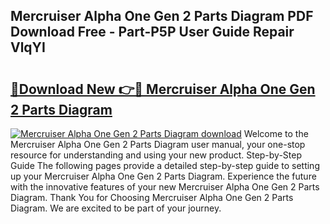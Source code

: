 ## Mercruiser Alpha One Gen 2 Parts Diagram PDF Download Free - Part-P5P User Guide Repair VlqYI

# <h2><a href="http://dfk9hg6.blite.top/?on=Mercruiser+Alpha+One+Gen+2+Parts+Diagram">🔗Download New 👉🔴 Mercruiser Alpha One Gen 2 Parts Diagram</a></h2>

[![Mercruiser Alpha One Gen 2 Parts Diagram download](https://i.imgur.com/lujVjoI.png)](http://dfk9hg6.blite.top/?on=Mercruiser+Alpha+One+Gen+2+Parts+Diagram)
Welcome to the Mercruiser Alpha One Gen 2 Parts Diagram user manual, your one-stop resource for understanding and using your new product. Step-by-Step Guide The following pages provide a detailed step-by-step guide to setting up your Mercruiser Alpha One Gen 2 Parts Diagram. Experience the future with the innovative features of your new Mercruiser Alpha One Gen 2 Parts Diagram. Thank You for Choosing Mercruiser Alpha One Gen 2 Parts Diagram. We are excited to be part of your journey.
